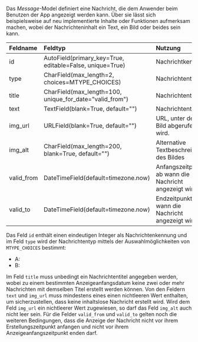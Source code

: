 Das *Message*-Model definiert eine Nachricht, die dem Anwender beim Benutzen der App angezeigt werden kann. Über sie lässt sich beispielsweise auf neu implementierte Inhalte oder Funktionen aufmerksam machen, wobei der Nachrichteninhalt ein Text, ein Bild oder beides sein kann. 

| Feldname | Feldtyp | Nutzung |
| :--- | :--- | :--- |
| id | AutoField(primary_key=True, editable=False, unique=True) | Nachrichtkennung |
| type | CharField(max_length=2, choices=MTYPE_CHOICES) | Nachrichtentyp |
| title | CharField(max_length=100, unique_for_date="valid_from") | Nachrichtentitel |
| text | TextField(blank=True, default="") | Nachrichtentext |
| img_url | URLField(blank=True, default="") | URL, unter der ein Bild abgerufen wird. |
| img_alt | CharField(max_length=200, blank=True, default="") | Alternative Textbeschreibung des Bildes |
| valid_from | DateTimeField(default=timezone.now) | Anfangszeitpunkt, ab wann die Nachricht angezeigt wird. |
| valid_to | DateTimeField(default=timezone.now) | Endzeitpunkt, bis wann die Nachricht angezeigt wird. |

Das Feld `id` enthält einen eindeutigen Integer als Nachrichtenkennung und im Feld `type` wird der Nachrichtentyp mittels der Auswahlmöglichkeiten von `MTYPE_CHOICES` bestimmt:
* A:
* B:

Im Feld `title` muss unbedingt ein Nachrichtentitel angegeben werden, wobei zu einem bestimmten Anzeigeanfangsdatum keine zwei oder mehr Nachrichten mit demselben Titel erstellt werden können. Von den Feldern `text` und `img_url` muss mindestens eines einen nichtleeren Wert enthalten, um sicherzustellen, dass keine inhaltslose Nachricht erstellt wird. Wird dem Feld `img_url` ein nichtleerer Wert zugewiesen, so darf das Feld `img_alt` auch nicht leer sein. Für die Felder `valid_from` und `valid_to` gelten noch die weiteren Bedingungen, dass die Anzeige der Nachricht nicht vor ihrem Erstellungszeitpunkt anfangen und nicht vor ihrem Anzeigeanfangszeitpunkt enden darf.
